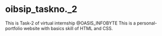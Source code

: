 # oibsip_taskno._2
This is Task-2 of virtual internship @OASIS_INFOBYTE 
This is a personal-portfolio website with basics skill of HTML and CSS.
